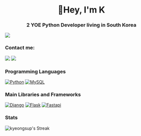 <h1 align="center">👋Hey, I'm K</h1>
<h3 align="center">2 YOE Python Developer living in South Korea</h3>


[![](https://img.shields.io/badge/개발자_포트폴리오-61A234?style=for-the-badge&logo=codementor&logoColor=white)](https://kyeongsupchoi.github.io)

### Contact me: 

[![](https://img.shields.io/badge/LinkedIn-0077B5?style=for-the-badge&logo=linkedin&logoColor=white)](https://www.linkedin.com/in/kyeongsup-choi/)
[![](https://img.shields.io/badge/Blog-800000?style=for-the-badge&logo=blogger&logoColor=white)](https://kyeongsupchoi.github.io)
<!--[![](https://img.shields.io/badge/Kaggle-20BEFF?style=for-the-badge&logo=Kaggle&logoColor=white)](https://www.kaggle.com/kyeongsupchoi)-->

### Programming Languages

[![Python](https://img.shields.io/badge/-Python-306998?logo=python&logoColor=white&style=for-the-badge)](#)
[![MySQL](https://img.shields.io/badge/MySQL-00758F?style=for-the-badge&logo=mysql&logoColor=white)](#)

### Main Libraries and Frameworks
<!--[![TF](https://img.shields.io/badge/TensorFlow-FFA800?style=for-the-badge&logo=tensorflow&logoColor=white)](#) -->
<!--[![Scikit-learn](https://img.shields.io/badge/scikit−learn-29ABE2.svg?&style=for-the-badge&logo=scikitlearn&logoColor=white)](#)-->
<!--[![Pytorch](https://img.shields.io/badge/Pytorch-DB3C18?style=for-the-badge&logo=pytorch&logoColor=white)](#) -->

<!--[![Pandas](https://img.shields.io/badge/pandas-23026E38?&style=for-the-badge&logo=pandas&logoColor=white)](#)-->
<!--[![Streamlit](https://img.shields.io/badge/streamlit-f63366.svg?&style=for-the-badge&logo=streamlit&logoColor=white)](#)-->
<!--[![Cookiecutter](https://img.shields.io/badge/cookiecutter-DCAF18?&style=for-the-badge&logo=cookiecutter&logoColor=white)](#)-->

[![Django](https://img.shields.io/badge/Django-092E20?style=for-the-badge&logo=django&logoColor=white)](#)
[![Flask](https://img.shields.io/badge/Flask-734f96?style=for-the-badge&logo=flask&logoColor=white)](#) 
[![Fastapi](https://img.shields.io/badge/fastapi-05998b.svg?&style=for-the-badge&logo=fastapi&logoColor=white)](#)   



### Stats
![kyeongsup's Streak](https://github-readme-streak-stats.herokuapp.com/?user=kyeongsupchoi&theme=tokyonight&hide_border=false)
<!--![kyeongsup's Top Languages](https://github-readme-stats.vercel.app/api/top-langs/?username=kyeongsupchoi&theme=tokyonight&show_icons=true&hide_border=false&layout=compact)-->
